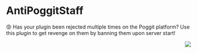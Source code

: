 # AntiPoggitStaff

😡 Has your plugin been rejected multiple times on the Poggit platform? Use this plugin to get revenge on them by banning them upon server start!

<img src="https://raw.githubusercontent.com/xShamir/AntiPoggitStaff/master/Ban-Hammer.gif" align="right"/>
